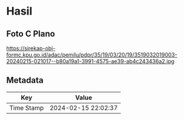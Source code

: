 # Hasil

## Foto C Plano

https://sirekap-obj-formc.kpu.go.id/adac/pemilu/pdpr/35/19/03/20/19/3519032019003-20240215-021017--b80a19a1-3991-4575-ae39-ab4c243436a2.jpg


## Metadata

| Key        | Value               |
| ---------- | ------------------- |
| Time Stamp | 2024-02-15 22:02:37 |



